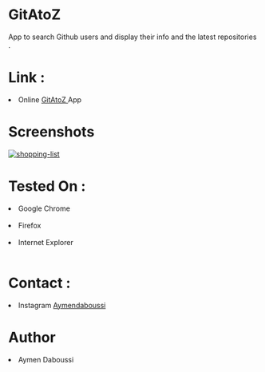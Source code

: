 <h1> GitAtoZ </h1>

App to search Github users and display their info and the latest repositories .

<h1> Link : </h1>

<li> Online <a href="https://ay-da.github.io/GitAtoZ/"> GitAtoZ </a> App </li>
<h1>Screenshots </h1>

<a href="https://i.ibb.co/QNFT4Wh/GitAtoZ.jpg"><img src="https://i.ibb.co/QNFT4Wh/GitAtoZ.jpg" alt="shopping-list" border="0"></a><br />

<h1> Tested On :</h1>

<li> Google Chrome </li> <br>
<li> Firefox </li> <br>
<li> Internet Explorer </li> <br>

<h1> Contact : </h1>

<li> Instagram <a href="https://www.instagram.com/aymendaboussi"> Aymendaboussi </a> </li>

<h1> Author </h1>
<li> Aymen Daboussi </li>
